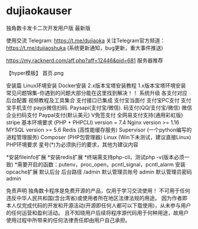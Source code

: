 # dujiaokauser
独角数卡发卡二次开发用户版 最新版


使用交流
Telegram: https://t.me/dujiaoka
关注Telegram官方频道：https://t.me/dujiaoshuka (系统更新通知，bug更新，重大事件推送)



https://my.racknerd.com/aff.php?aff=12446&pid=681  服务器推荐

【hyper模板】
首页.png

安装篇
Linux环境安装
Docker安装
2.x版本宝塔安装教程
1.x版本宝塔环境安装
常见问题锦集-你遇到的问题大部分能在这里找到解决！！
系统升级
各支付对应后台配置
视频教程及工具集合
支付接口已集成
 支付宝当面付
 支付宝PC支付
 支付宝手机支付
 payjs微信扫码.
 Paysapi(支付宝/微信).
 码支付(QQ/支付宝/微信)
 微信企业扫码支付
 Paypal支付(默认美元)
 V免签支付
 全网易支付支持(通用彩虹版)
 stripe
基本环境要求
(PHP + PHPCLI) version = 7.4
Nginx version >= 1.16
MYSQL version >= 5.6
Redis (高性能缓存服务)
Supervisor (一个python编写的进程管理服务)
Composer (PHP包管理器)
Linux (Win下未测试，建议直接Linux)
PHP环境要求
星号(*)为必须执行的要求，其他为建议内容

*安装fileinfo扩展
*安装redis扩展
*终端需支持php-cli，测试php -v(版本必须一致)
*需要开启的函数：putenv，proc_open，pcntl_signal，pcntl_alarm
安装opcache扩展
默认后台
后台路径 /admin
默认管理员账号 admin
默认管理员密码 admin



免责声明
独角数卡程序是免费开源的产品，仅用于学习交流使用！
不可用于任何违反中华人民共和国(含台湾省)或使用者所在地区法律法规的用途。
因为作者即本人仅完成代码的开发和开源活动(开源即任何人都可以下载使用)，从未参与用户的任何运营和盈利活动。
且不知晓用户后续将程序源代码用于何种用途，故用户使用过程中所带来的任何法律责任即由用户自己承担。
